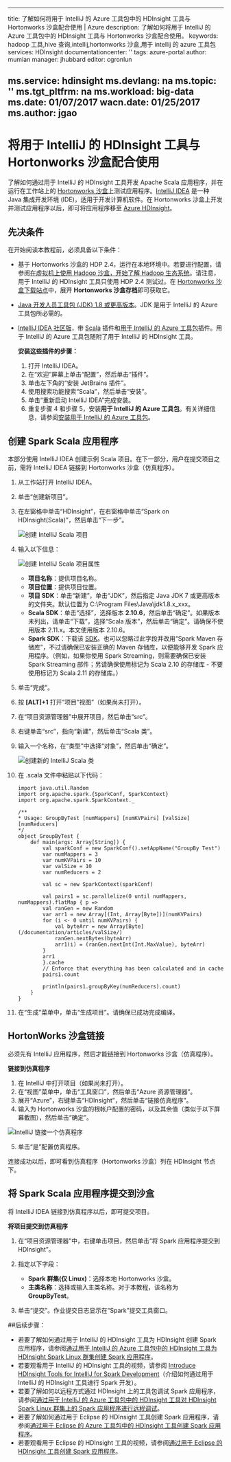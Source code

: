 <!-- not suitable for Mooncake -->

---
title: 了解如何将用于 IntelliJ 的 Azure 工具包中的 HDInsight 工具与 Hortonworks 沙盒配合使用 | Azure
description: 了解如何将用于 IntelliJ 的 Azure 工具包中的 HDInsight 工具与 Hortonworks 沙盒配合使用。
keywords: hadoop 工具,hive 查询,intellij,hortonworks 沙盒,用于 intellij 的 azure 工具包
services: HDInsight
documentationcenter: ''
tags: azure-portal
author: mumian
manager: jhubbard
editor: cgronlun

ms.service: hdinsight
ms.devlang: na
ms.topic: ''
ms.tgt_pltfrm: na
ms.workload: big-data
ms.date: 01/07/2017
wacn.date: 01/25/2017
ms.author: jgao
---

# 将用于 IntelliJ 的 HDInsight 工具与 Hortonworks 沙盒配合使用

了解如何通过用于 IntelliJ 的 HDInsight 工具开发 Apache Scala 应用程序，并在运行在工作站上的 [Hortonworks 沙盒](http://hortonworks.com/products/sandbox/)上测试应用程序。[IntelliJ IDEA](https://www.jetbrains.com/idea/) 是一种 Java 集成开发环境 (IDE)，适用于开发计算机软件。在 Hortonworks 沙盒上开发并测试应用程序以后，即可将应用程序移至 [Azure HDInsight](./hdinsight-hadoop-introduction.md)。

## 先决条件

在开始阅读本教程前，必须具备以下条件：

- 基于 Hortonworks 沙盒的 HDP 2.4，运行在本地环境中。若要进行配置，请参阅[在虚拟机上使用 Hadoop 沙盒，开始了解 Hadoop 生态系统](./hdinsight-hadoop-emulator-get-started.md)。请注意，用于 IntelliJ 的 HDInsight 工具只使用 HDP 2.4 测试过。在 [Hortonworks 沙盒下载站点](http://hortonworks.com/downloads/#sandbox)中，展开 **Hortonworks 沙盒存档**即可获取它。
- [Java 开发人员工具包 (JDK) 1.8 或更高版本](http://www.oracle.com/technetwork/java/javase/downloads/jdk8-downloads-2133151.html)。JDK 是用于 IntelliJ 的 Azure 工具包所必需的。
- [IntelliJ IDEA 社区版](https://www.jetbrains.com/idea/download)，带 [Scala](https://plugins.jetbrains.com/idea/plugin/1347-scala) 插件和[用于 IntelliJ 的 Azure 工具包](../azure-toolkit-for-intellij.md)插件。用于 IntelliJ 的 Azure 工具包随附了用于 IntelliJ 的 HDInsight 工具。

  **安装这些插件的步骤：**

  1. 打开 IntelliJ IDEA。
  2. 在“欢迎”屏幕上单击“配置”，然后单击“插件”。
  3. 单击左下角的“安装 JetBrains 插件”。
  4. 使用搜索功能搜索“Scala”，然后单击“安装”。
  5. 单击“重新启动 IntelliJ IDEA”完成安装。
  6. 重复步骤 4 和步骤 5，安装**用于 IntelliJ 的 Azure 工具包**。有关详细信息，请参阅[安装用于 IntelliJ 的 Azure 工具包](../azure-toolkit-for-intellij-installation.md)。

## 创建 Spark Scala 应用程序

本部分使用 IntelliJ IDEA 创建示例 Scala 项目。在下一部分，用户在提交项目之前，需将 IntelliJ IDEA 链接到 Hortonworks 沙盒（仿真程序）。

1. 从工作站打开 IntelliJ IDEA。
2. 单击“创建新项目”。
3. 在左窗格中单击“HDInsight”，在右窗格中单击“Spark on HDInsight(Scala)”，然后单击“下一步”。

    ![创建 IntelliJ Scala 项目](./media/hdinsight-tools-for-intellij-with-hortonworks-sandbox/intellij-create-scala-project.png)  

4. 输入以下信息：

    ![创建 IntelliJ Scala 项目属性](./media/hdinsight-tools-for-intellij-with-hortonworks-sandbox/intellij-create-scala-project-properties.png)  

    - **项目名称**：提供项目名称。
    - **项目位置**：提供项目位置。
    - **项目 SDK**：单击“新建”，单击“JDK”，然后指定 Java JDK 7 或更高版本的文件夹。默认位置为 C:\\Program Files\\Java\\jdk1.8.x\_xxx。
    - **Scala SDK**：单击“选择”，选择版本 **2.10.6**，然后单击“确定”。如果版本未列出，请单击“下载”，选择“Scala 版本”，然后单击“确定”。请确保不使用版本 2.11.x。本文使用版本 2.10.6。
    - **Spark SDK**：下载该 [SDK](http://go.microsoft.com/fwlink/?LinkID=723585&clcid=0x409)。也可以忽略过此字段并改用“Spark Maven 存储库”，不过请确保已安装正确的 Maven 存储库，以便能够开发 Spark 应用程序。（例如，如果你使用 Spark Streaming，则需要确保已安装 Spark Streaming 部件；另请确保使用标记为 Scala 2.10 的存储库 - 不要使用标记为 Scala 2.11 的存储库。）
5. 单击“完成”。
6. 按 **[ALT]+1** 打开“项目”视图”（如果尚未打开）。
7. 在“项目资源管理器”中展开项目，然后单击“src”。
8. 右键单击“src”，指向“新建”，然后单击“Scala 类”。
9. 输入一个名称，在“类型”中选择“对象”，然后单击“确定”。

    ![创建新的 IntelliJ Scala 类](./media/hdinsight-tools-for-intellij-with-hortonworks-sandbox/intellij-create-new-scala-class.png)  

10. 在 .scala 文件中粘贴以下代码：

    ```
    import java.util.Random
    import org.apache.spark.{SparkConf, SparkContext}
    import org.apache.spark.SparkContext._

    /**
    * Usage: GroupByTest [numMappers] [numKVPairs] [valSize] [numReducers]
    */
    object GroupByTest {
        def main(args: Array[String]) {
            val sparkConf = new SparkConf().setAppName("GroupBy Test")
            var numMappers = 3
            var numKVPairs = 10
            var valSize = 10
            var numReducers = 2

            val sc = new SparkContext(sparkConf)

            val pairs1 = sc.parallelize(0 until numMappers, numMappers).flatMap { p =>
            val ranGen = new Random
            var arr1 = new Array[(Int, Array[Byte])](numKVPairs)
            for (i <- 0 until numKVPairs) {
                val byteArr = new Array[Byte](/documentation/articles/valSize/)
                ranGen.nextBytes(byteArr)
                arr1(i) = (ranGen.nextInt(Int.MaxValue), byteArr)
            }
            arr1
            }.cache
            // Enforce that everything has been calculated and in cache
            pairs1.count

            println(pairs1.groupByKey(numReducers).count)
        }
    }
    ```

11. 在“生成”菜单中，单击“生成项目”。请确保已成功完成编译。

## HortonWorks 沙盒链接

必须先有 IntelliJ 应用程序，然后才能链接到 Hortonworks 沙盒（仿真程序）。

**链接到仿真程序**

1. 在 IntelliJ 中打开项目（如果尚未打开）。
2. 在“视图”菜单中，单击“工具窗口”，然后单击“Azure 资源管理器”。
3. 展开“Azure”，右键单击“HDInsight”，然后单击“链接仿真程序”。
4. 输入为 Hortonworks 沙盒的根帐户配置的密码，以及其余值（类似于以下屏幕截图），然后单击“确定”。

  ![IntelliJ 链接一个仿真程序](./media/hdinsight-tools-for-intellij-with-hortonworks-sandbox/intellij-link-an-emulator.png)  

5. 单击“是”配置仿真程序。

  连接成功以后，即可看到仿真程序（Hortonworks 沙盒）列在 HDInsight 节点下。

## 将 Spark Scala 应用程序提交到沙盒

将 IntelliJ IDEA 链接到仿真程序以后，即可提交项目。

**将项目提交到仿真程序**

1. 在“项目资源管理器”中，右键单击项目，然后单击“将 Spark 应用程序提交到 HDInsight”。
2. 指定以下字段：

    - **Spark 群集(仅 Linux)**：选择本地 Hortonworks 沙盒。
    - **主类名称**：选择或输入主类名称。对于本教程，该名称为 **GroupByTest**。
3. 单击“提交”。作业提交日志显示在“Spark”提交工具窗口。

##后续步骤：

- 若要了解如何通过用于 IntelliJ 的 HDInsight 工具为 HDInsight 创建 Spark 应用程序，请参阅[通过用于 IntelliJ 的 Azure 工具包中的 HDInsight 工具为 HDInsight Spark Linux 群集创建 Spark 应用程序](./hdinsight-apache-spark-intellij-tool-plugin.md)。
- 若要观看用于 IntelliJ 的 HDInsight 工具的视频，请参阅 [Introduce HDInsight Tools for IntelliJ for Spark Development](https://mix.office.com/watch/1nqkqjt5xonza)（介绍如何通过用于 IntelliJ 的 HDInsight 工具进行 Spark 开发）。
- 若要了解如何以远程方式通过 HDInsight 上的工具包调试 Spark 应用程序，请参阅[通过用于 IntelliJ 的 Azure 工具包中的 HDInsight 工具对 HDInsight Spark Linux 群集上的 Spark 应用程序进行远程调试](./hdinsight-apache-spark-intellij-tool-plugin-debug-jobs-remotely.md)。
- 若要了解如何通过用于 Eclipse 的 HDInsight 工具创建 Spark 应用程序，请参阅[通过用于 Eclipse 的 Azure 工具包中的 HDInsight 工具创建 Spark 应用程序](./hdinsight-apache-spark-eclipse-tool-plugin.md)。
- 若要观看用于 Eclipse 的 HDInsight 工具的视频，请参阅[通过用于 Eclipse 的 HDInsight 工具创建 Spark 应用程序](https://mix.office.com/watch/1rau2mopb6fha)。

<!---HONumber=Mooncake_0120_2017-->
